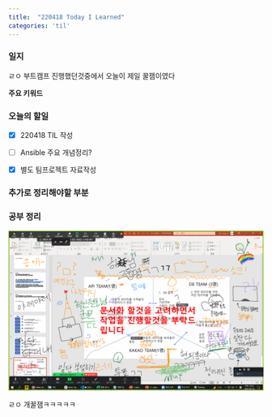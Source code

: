 ```yaml
---
title:  "220418 Today I Learned"
categories: 'til'
---
```

<!-- 
![aas](/assets/til/220328til1.png)

<img src="/assets/til/220328til1.png" width="100%" height="100%"> -->



### 일지

ㄹㅇ 부트캠프 진행했던것중에서 오늘이 제일 꿀잼이였다

**주요 키워드**


### 오늘의 할일

- [x] 220418 TIL 작성
- [ ] Ansible 주요 개념정리?
- [x] 별도 팀프로젝트 자료작성


### 추가로 정리해야할 부분


### 공부 정리


![teamwork](/assets/images/til22.png)

ㄹㅇ 개꿀잼ㅋㅋㅋㅋㅋ   

